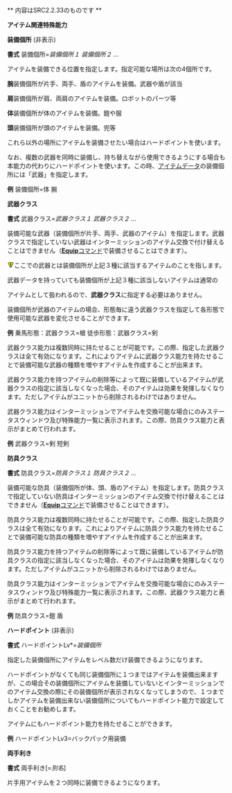 ** 内容はSRC2.2.33のものです **

**アイテム関連特殊能力**

**装備個所** (非表示)

**書式** 装備個所=*装備個所１ 装備個所２ …*

アイテムを装備できる位置を指定します。指定可能な場所は次の4個所です。

**腕**装備個所が片手、両手、盾のアイテムを装備。武器や盾が該当

**肩**装備個所が肩、両肩のアイテムを装備。ロボットのパーツ等

**体**装備個所が体のアイテムを装備。鎧や服

**頭**装備個所が頭のアイテムを装備。兜等

これら以外の場所にアイテムを装備させたい場合はハードポイントを使います。

なお、複数の武器を同時に装備し、持ち替えながら使用できるようにする場合も本能力の代わりにハードポイントを使います。この時、[アイテムデータ](アイテムデータ.md)の装備個所には「武器」を指定します。

**例** 装備個所=体 腕

**武器クラス**

**書式** 武器クラス=*武器クラス１ 武器クラス２ …*

装備可能な武器（装備個所が片手、両手、武器のアイテム）を指定します。武器クラスで指定していない武器はインターミッションのアイテム交換で付け替えることはできません（[**Equip**コマンド](Equipコマンド.md)で装備させることはできます）。

![](../images/bm0.gif)ここでの武器とは装備個所が上記３種に該当するアイテムのことを指します。

武器データを持っていても装備個所が上記３種に該当しないアイテムは通常の

アイテムとして扱われるので、**武器クラス**に指定する必要はありません。

装備個所が武器のアイテムの場合、形態毎に違う武器クラスを指定して各形態で使用可能な武器を変化させることができます。

**例** 乗馬形態：武器クラス=槍  徒歩形態：武器クラス=剣

武器クラス能力は複数同時に持たせることが可能です。この際、指定した武器クラスは全て有効になります。これによりアイテムに武器クラス能力を持たせることで装備可能な武器の種類を増やすアイテムを作成することが出来ます。

武器クラス能力を持つアイテムの削除等によって既に装備しているアイテムが武器クラスの指定に該当しなくなった場合、そのアイテムは効果を発揮しなくなります。ただしアイテムがユニットから削除されるわけではありません。

武器クラス能力はインターミッションでアイテムを交換可能な場合にのみステータスウィンドウ及び特殊能力一覧に表示されます。この際、防具クラス能力と表示がまとめて行われます。

**例** 武器クラス=剣 短剣

**防具クラス**

**書式** 防具クラス=*防具クラス１ 防具クラス２ …*

装備可能な防具（装備個所が体、頭、盾のアイテム）を指定します。防具クラスで指定していない防具はインターミッションのアイテム交換で付け替えることはできません（[**Equip**コマンド](Equipコマンド.md)で装備させることはできます）。

防具クラス能力は複数同時に持たせることが可能です。この際、指定した防具クラスは全て有効になります。これによりアイテムに防具クラス能力を持たせることで装備可能な防具の種類を増やすアイテムを作成することが出来ます。

防具クラス能力を持つアイテムの削除等によって既に装備しているアイテムが防具クラスの指定に該当しなくなった場合、そのアイテムは効果を発揮しなくなります。ただしアイテムがユニットから削除されるわけではありません。

防具クラス能力はインターミッションでアイテムを交換可能な場合にのみステータスウィンドウ及び特殊能力一覧に表示されます。この際、武器クラス能力と表示がまとめて行われます。

**例** 防具クラス=鎧 盾

**ハードポイント** (非表示)

**書式** ハードポイントLv\*=*装備個所*

指定した装備個所にアイテムをレベル数だけ装備できるようになります。

ハードポイントがなくても同じ装備個所に１つまではアイテムを装備出来ますが、この場合その装備個所にアイテムを装備していないとインターミッションでのアイテム交換の際にその装備個所が表示されなくなってしまうので、１つまでしかアイテムを装備出来ない装備個所についてもハードポイント能力で設定しておくことをお勧めします。

アイテムにもハードポイント能力を持たせることができます。

**例** ハードポイントLv3=バックパック用装備

**両手利き**

**書式** 両手利き[=*別名*]

片手用アイテムを２つ同時に装備できるようになります。
